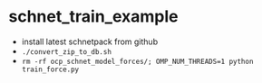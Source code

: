 # schnet_train_example

* install latest schnetpack from github
* `./convert_zip_to_db.sh`
* `rm -rf ocp_schnet_model_forces/; OMP_NUM_THREADS=1 python train_force.py`
